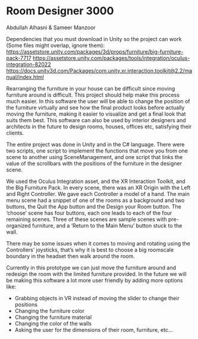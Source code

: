 # Room Designer 3000
Abdullah Alhasni & Sameer Manzoor

Dependencies that you must download in Unity so the project can work (Some files might overlap, ignore them):
https://assetstore.unity.com/packages/3d/props/furniture/big-furniture-pack-7717
https://assetstore.unity.com/packages/tools/integration/oculus-integration-82022
https://docs.unity3d.com/Packages/com.unity.xr.interaction.toolkit@2.2/manual/index.html

Rearranging the furniture in your house can be difficult since moving furniture around is difficult. This project should help make this process much easier. In this software the user will be able to change the position of the furniture virtually and see how the final product looks before actually moving the furniture, making it easier to visualize and get a final look that suits them best. This software can also be used by interior designers and architects in the future to design rooms, houses, offices etc, satisfying their clients.

The entire project was done in Unity and in the C# language. There were two scripts, one script to implement the functions that move you from one scene to another using SceneManagement, and one script that links the value of the scrollbars with the positions of the furniture in the designer scene.

We used the Oculus Integration asset, and the XR Interaction Toolkit, and the Big Furniture Pack. In every scene, there was an XR Origin with the Left and Right Controller. We gave each Controller a model of a hand. The main menu scene had a snippet of one of the rooms as a background and two buttons, the Quit the App button and the Design your Room button. The ‘choose’ scene has four buttons, each one leads to each of the four remaining scenes. Three of these scenes are sample scenes with pre-organized furniture, and a ‘Return to the Main Menu’ button stuck to the wall.

There may be some issues when it comes to moving and rotating using the Controllers’ joysticks, that’s why it is best to choose a big roomscale boundary in the headset then walk around the room.

Currently in this prototype we can just move the furniture around and redesign the room with the limited furniture provided. In the future we will be making this software a lot more user friendly by adding more options like:
- Grabbing objects in VR instead of moving the slider to change their positions
- Changing the furniture color
- Changing the furniture material
- Changing the color of the walls
- Asking the user for the dimensions of their room, furniture, etc...
